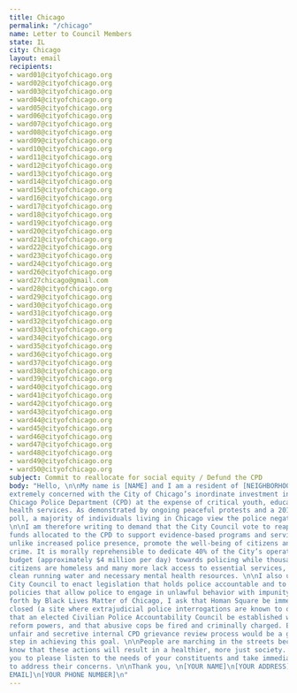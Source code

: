 ```yaml
---
title: Chicago
permalink: "/chicago"
name: Letter to Council Members
state: IL
city: Chicago
layout: email
recipients:
- ward01@cityofchicago.org
- ward02@cityofchicago.org
- ward03@cityofchicago.org
- ward04@cityofchicago.org
- ward05@cityofchicago.org
- ward06@cityofchicago.org
- ward07@cityofchicago.org
- ward08@cityofchicago.org
- ward09@cityofchicago.org
- ward10@cityofchicago.org
- ward11@cityofchicago.org
- ward12@cityofchicago.org
- ward13@cityofchicago.org
- ward14@cityofchicago.org
- ward15@cityofchicago.org
- ward16@cityofchicago.org
- ward17@cityofchicago.org
- ward18@cityofchicago.org
- ward19@cityofchicago.org
- ward20@cityofchicago.org
- ward21@cityofchicago.org
- ward22@cityofchicago.org
- ward23@cityofchicago.org
- ward24@cityofchicago.org
- ward26@cityofchicago.org
- ward27chicago@gmail.com
- ward28@cityofchicago.org
- ward29@cityofchicago.org
- ward30@cityofchicago.org
- ward31@cityofchicago.org
- ward32@cityofchicago.org
- ward33@cityofchicago.org
- ward34@cityofchicago.org
- ward35@cityofchicago.org
- ward36@cityofchicago.org
- ward37@cityofchicago.org
- ward38@cityofchicago.org
- ward39@cityofchicago.org
- ward40@cityofchicago.org
- ward41@cityofchicago.org
- ward42@cityofchicago.org
- ward43@cityofchicago.org
- ward44@cityofchicago.org
- ward45@cityofchicago.org
- ward46@cityofchicago.org
- ward47@cityofchicago.org
- ward48@cityofchicago.org
- ward49@cityofchicago.org
- ward50@cityofchicago.org
subject: Commit to reallocate for social equity / Defund the CPD
body: "Hello, \n\nMy name is [NAME] and I am a resident of [NEIGHBORHOOD/CITY]. I am
extremely concerned with the City of Chicago’s inordinate investment in the
Chicago Police Department (CPD) at the expense of critical youth, education, and
health services. As demonstrated by ongoing peaceful protests and a 2019 Gallup
poll, a majority of individuals living in Chicago view the police negatively.
\n\nI am therefore writing to demand that the City Council vote to reapportion
funds allocated to the CPD to support evidence-based programs and services that,
unlike increased police presence, promote the well-being of citizens and reduce
crime. It is morally reprehensible to dedicate 40% of the City’s operating
budget (approximately $4 million per day) towards policing while thousands of
citizens are homeless and many more lack access to essential services, including
clean running water and necessary mental health resources. \n\nI also urge the
City Council to enact legislation that holds police accountable and to overturn
policies that allow police to engage in unlawful behavior with impunity. As set
forth by Black Lives Matter of Chicago, I ask that Homan Square be immediately
closed (a site where extrajudicial police interrogations are known to occur),
that an elected Civilian Police Accountability Council be established with real
reform powers, and that abusive cops be fired and criminally charged. Ending the
unfair and secretive internal CPD grievance review process would be a good first
step in achieving this goal. \n\nPeople are marching in the streets because they
know that these actions will result in a healthier, more just society. I implore
you to please listen to the needs of your constituents and take immediate action
to address their concerns. \n\nThank you, \n[YOUR NAME]\n[YOUR ADDRESS]\n[YOUR
EMAIL]\n[YOUR PHONE NUMBER]\n"
---
```

